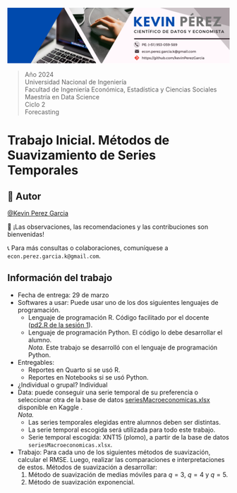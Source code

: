 ![logo](https://github.com/kevinPerezGarcia/kevinPerezGarcia/blob/main/logo.png)

> Año 2024 <br>
Universidad Nacional de Ingeniería <br>
Facultad de Ingeniería Económica, Estadística y Ciencias Sociales <br>
Maestría en Data Science <br>
Ciclo 2 <br>
Forecasting

# Trabajo Inicial. Métodos de Suavizamiento de Series Temporales

## 👥 Autor

[@Kevin Perez Garcia](https://www.linkedin.com/in/kevinperezgarcia)

🤝 ¡Las observaciones, las recomendaciones y las contribuciones son bienvenidas!

📞 Para más consultas o colaboraciones, comuníquese a `econ.perez.garcia.k@gmail.com`.

## Información del trabajo

* Fecha de entrega: 29 de marzo
* Softwares a usar: Puede usar uno de los dos siguientes lenguajes de programación.
  - Lenguaje de programación R. Código facilitado por el docente ([pd2.R de la sesión 1](../sesion1/notebooks/pd2-componentes_suavizado_serieTemporal/code.R)).
  - Lenguaje de programación Python. El código lo debe desarrollar el alumno.<br>
  *Nota.* Este trabajo se desarrolló con el lenguaje de programación Python.
* Entregables:
  * Reportes en Quarto si se usó R.
  * Reportes en Notebooks si se usó Python.
* ¿Individual o grupal? Individual
* Data: puede conseguir una serie temporal de su preferencia o seleccionar otra de la base de datos [seriesMacroeconomicas.xlsx](https://www.kaggle.com/datasets/kevinprezgarca/peru-balanza-comercial-series-macroeconomicas/data) disponible en Kaggle .<br>
  *Nota.*
  - Las series temporales elegidas entre alumnos deben ser distintas.
  - La serie temporal escogida será utilizada para todo este trabajo.
  - Serie temporal escogida: XNT15 (plomo), a partir de la base de datos `seriesMacroeconomicas.xlsx`.
* Trabajo: Para cada uno de los siguientes métodos de suavización, calcular el RMSE. Luego, realizar las comparaciones e interpretaciones de estos. Métodos de suavización a desarrollar:
  1. Método de suavización de medias móviles para $q=3$, $q=4$ y $q=5$.
  2. Método de suavización exponencial.